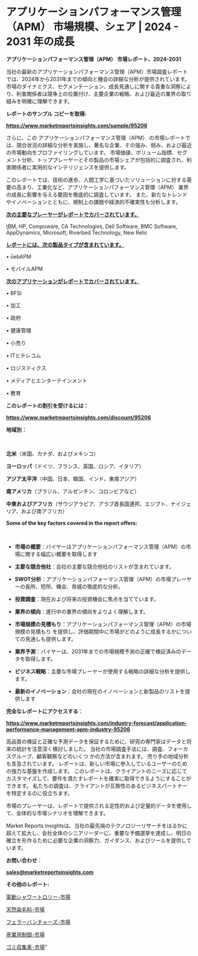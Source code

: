 # アプリケーションパフォーマンス管理（APM） 市場規模、シェア | 2024 - 2031 年の成長

<strong>アプリケーションパフォーマンス管理（APM） 市場レポート、2024-2031</strong>

当社の最新のアプリケーションパフォーマンス管理（APM）市場調査レポートでは、2024年から2031年までの傾向と機会の詳細な分析が提供されています。市場のダイナミクス、セグメンテーション、成長見通しに関する貴重な洞察により、利害関係者は競争上の位置付け、主要企業の戦略、および最近の業界の取り組みを明確に理解できます。



<strong>レポートのサンプル コピーを取得:</strong> <a href=https://www.marketreportsinsights.com/sample/95206>

<strong><u>https://www.marketreportsinsights.com/sample/95206</u></strong></a>

さらに、この アプリケーションパフォーマンス管理（APM） の市場レポートでは、競合状況の詳細な分析を実施し、著名な企業、その強み、弱み、および最近の市場動向をプロファイリングしています。 市場価値、ボリューム指標、セグメント分析、トッププレーヤーとその製品の市場シェアが包括的に調査され、利害関係者に実用的なインテリジェンスを提供します。

このレポートでは、技術の進歩、人間工学に基づいたソリューションに対する需要の高まり、工業化など、アプリケーションパフォーマンス管理（APM） 業界の成長に影響を与える要因を徹底的に調査しています。 また、新たなトレンドやイノベーションとともに、規制上の課題や経済的不確実性も分析します。



<strong><u>次の主要なプレーヤーがレポートでカバーされています。</u></strong>

BM, HP, Compuware, CA Technologies, Dell Software, BMC Software, AppDynamics, Microsoft, Riverbed Technology, New Relic



<strong><u><b>レポートには、次の製品タイプが含まれています。</b></u></strong>

• ebAPM

• モバイルAPM



<strong><u><b>次のアプリケーションがレポートでカバーされています。</b></u></strong>

• BFSI

• 加工

• 政府

• 健康管理

• 小売り

• ITとテレコム

• ロジスティクス

• メディアとエンターテインメント

• 教育



<strong><b>このレポートの割引を受けるには：</b></strong>

<a href=https://www.marketreportsinsights.com/discount/95206>

<strong><u>https://www.marketreportsinsights.com/discount/95206</u></strong></a>



<strong>地域別：</strong>

<strong> </strong>



<strong>北米</strong>（米国、カナダ、およびメキシコ）



<strong>ヨーロッパ</strong>（ドイツ、フランス、英国、ロシア、イタリア）



<strong>アジア太平洋</strong>（中国、日本、韓国、インド、東南アジア）



<strong>南アメリカ</strong>（ブラジル、アルゼンチン、コロンビアなど）



<strong>中東およびアフリカ</strong>（サウジアラビア、アラブ首長国連邦、エジプト、ナイジェリア、および南アフリカ）



<strong>Some of the key factors covered in the report offers:</strong>

<strong> </strong>
<ul>
  <li>

<strong>市場の概要</strong>：バイヤーはアプリケーションパフォーマンス管理（APM）の市場に関する幅広い概要を取得します</li>
  <li>

<strong>主要な競合他社</strong>：会社の主要な競合他社のリストが含まれています。</li>
  <li>

<strong>SWOT分析</strong>：アプリケーションパフォーマンス管理（APM）の市場プレーヤーの長所、短所、機会、脅威の徹底的な分析。</li>
  <li>

<strong>投資調査</strong>：現在および将来の投資機会に焦点を当てています。</li>
  <li>

<strong>業界の傾向</strong>：進行中の業界の傾向をよりよく理解します。</li>
  <li>

<strong>市場規模の見積もり</strong>：アプリケーションパフォーマンス管理（APM）の市場規模の見積もり を提供し、評価期間中に市場がどのように成長するかについての見通しも提供します。</li>
  <li>

<strong>業界予測</strong>：バイヤーは、2031年までの市場規模予測の正確で検証済みのデータを取得します。</li>
  <li>

<strong>ビジネス戦略</strong>：主要な市場プレーヤーが使用する戦略の詳細な分析を提供します。</li>
  <li>

<strong>最新のイノベーション</strong>：会社の現在のイノベーションと新製品のリストを提供します</li>
</ul>


<strong>完全なレポートにアクセスする</strong>：

<a href=https://www.marketreportsinsights.com/industry-forecast/application-performance-management-apm-industry-95206>

<strong><u>https://www.marketreportsinsights.com/industry-forecast/application-performance-management-apm-industry-95206</u></strong></a>

高品質の検証と正確な予測データを保証するために、研究の専門家はデータと将来の統計を注意深く検討しました。 当社の市場調査手法には、調査、フォーカスグループ、顧客観察などのいくつ かの方法が含まれます。 売り手の地域分析も言及されています。 レポートは、新しい市場に参入しているユーザーのための強力な基盤を作成します。 このレポートは、クライアントのニーズに応じてカスタマイズして、要件を満たすレポートを確実に取得できるようにすることができます。 私たちの調査は、クライアントが互換性のあるビジネスパートナーを特定するのに役立ちます。

市場のプレーヤーは、レポートで提供される定性的および定量的データを使用して、全体的な市場シナリオを理解できます。

Market Reports Insightsは、当社の最先端のテクノロジーリサーチをはるかに超えて拡大し、会社全体のシニアリーダーに、重要な予備選挙を達成し、明日の確立を形作るために必要な企業の洞察力、ガイダンス、およびツールを提供しています。



<strong><b>お問い合わせ</b></strong>：

<a href=mailto:sales@marketreportsinsights.com>

<strong><u>sales@marketreportsinsights.com</u></strong></a>



<strong>その他のレポート:</strong>

<a href=https://www.linkedin.com/pulse/電動シャワートロリー-市場-2023-推進要因と成長機会-2030-data-dive-discoveries-24-analysis-bvnvf/>電動シャワートロリー-市場</a>

<a href=https://www.linkedin.com/pulse/天然染毛料-市場-2030-年までの需要に焦点を当てた-2023-年調査レポート-3aouf/>天然染毛料-市場</a>

<a href=https://www.linkedin.com/pulse/フェラーバンチャーズ-市場-2023-年のダイナミクスとビジネストレンド-2030-pr-news-hub-gxdkf/>フェラーバンチャーズ-市場</a>

<a href=https://www.linkedin.com/pulse/産業用制御-市場-2023-新興市場-将来の動向と市場需要-2030-pr-news-hub-gu6af/>産業用制御-市場</a>

<a href=https://www.linkedin.com/pulse/ゴミ収集車-市場-2030-年までの需要に焦点を当てた-2023-年調査レポート-iiacf/>ゴミ収集車-市場</a>"
